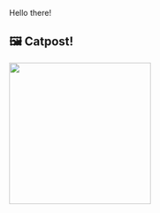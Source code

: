 Hello there!



## 🖼️ Catpost!

<sub>
    <img src="https://cdn2.thecatapi.com/images/iv0sh9WLQ.jpg" height="256">
</sub>

